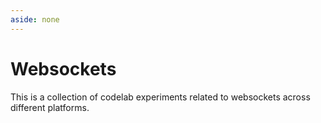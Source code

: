 ```yaml
---
aside: none
---
```


# Websockets

This is a collection of codelab experiments related to websockets across different platforms.
